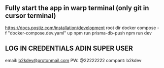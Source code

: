 ## Fully start the app in warp terminal (only git in cursor terminal)
https://docs.postiz.com/installation/development
root dir
docker compose -f "docker-compose.dev.yaml" up
npm run prisma-db-push
npm run dev


## LOG IN CREDENTIALS ADIN SUPER USER
email: b2kdev@protonmail.com
PW: @22222222
compant: b2kdev


